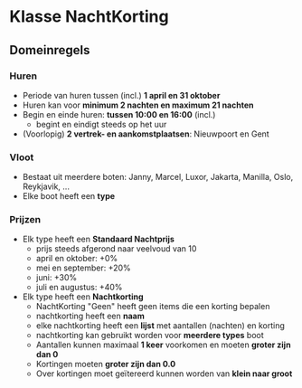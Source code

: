 ﻿# Klasse NachtKorting
## Domeinregels
### Huren
- Periode van huren tussen (incl.) **1 april en 31 oktober**
- Huren kan voor **minimum 2 nachten en maximum 21 nachten**
- Begin en einde huren: **tussen 10:00 en 16:00** (incl.)
  - begint en eindigt steeds op het uur
- (Voorlopig) **2 vertrek- en aankomstplaatsen**: Nieuwpoort en Gent

### Vloot
- Bestaat uit meerdere boten: Janny, Marcel, Luxor, Jakarta, Manilla, Oslo, Reykjavik, ...
- Elke boot heeft een **type**

### Prijzen
- Elk type heeft een **Standaard Nachtprijs**
  - prijs steeds afgerond naar veelvoud van 10
  - april en oktober: +0%
  - mei en september: +20%
  - juni: +30%
  - juli en augustus: +40%
- Elk type heeft een **Nachtkorting**
  - NachtKorting "Geen" heeft geen items die een korting bepalen
  - nachtkorting heeft een **naam**
  - elke nachtkorting heeft een **lijst** met aantallen (nachten) en korting
  - nachtkorting kan gebruikt worden voor **meerdere types** boot
  - Aantallen kunnen maximaal **1 keer** voorkomen en moeten **groter zijn dan 0**
  - Kortingen moeten **groter zijn dan 0.0**
  - Over kortingen moet geïtereerd kunnen worden van **klein naar groot**